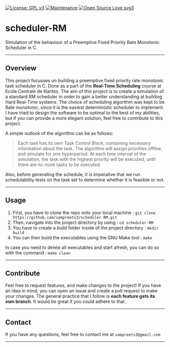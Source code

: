 [![License: GPL v3](https://img.shields.io/badge/License-GPLv3-blue.svg)](https://www.gnu.org/licenses/gpl-3.0)
[![Maintenance](https://img.shields.io/badge/Maintained%3F-yes-green.svg)](https://GitHub.com/Naereen/StrapDown.js/graphs/commit-activity)
[![Open Source Love svg3](https://badges.frapsoft.com/os/v3/open-source.svg?v=103)](https://github.com/ellerbrock/open-source-badges/)

# scheduler-RM
Simulation of the behaviour of a Preemptive Fixed Priority Rate Monotonic Scheduler in C.

---

## Overview
This project focusses on building a preemptive fixed priority rate monotonic task scheduler in C. Done as a part of the **Real-Time Scheduling** course at Ecole Centrale de Nantes. The aim of this project is to create a simulation of a standard RM scheduler in order to gain a better understanding at building Hard Real-Time systems. The choice of scheduling algorithm was kept to be Rate monotonic, since it is the easiest deterministic scheduler to implement. I have tried to design the software to be optimal to the best of my abilities, but if you can provide a more elegant solution, feel free to contribute to this project.

A simple outlook of the algorithm can be as follows:
> Each task has its own Task Control Block, containing necessary information about the task. The algorithm will assign priorities offline,
> and simulate for one hyperperiod. At each time interval of the simulation, the task with the highest priority will be executed, until there
> are no more tasks to be executed.

Also, before generating the schedule, it is imperative that we run schedulability tests on the task set to determine whether it is feasible or not.

---

## Usage
1. First, you have to clone the repo onto your local machine : `git clone https://github.com/sampreets3/scheduler-RM.git`
1. Then, navigate into the project directory by using : `cd scheduler-RM`
1. You have to create a *build* folder inside of the project directory : `mkdir build`
1. You can then build the executables using the GNU Make tool :  `make`

In case you need to delete all executables and start afresh, you can do so with the command : `make clean`

---

## Contribute

Feel free to request features, and make changes to the project! If you have an idea in mind, you can open an issue and create a pull request to make your changes. The general practice that I follow is **each feature gets its own branch**. It would be great if you could adhere to that.

---

## Contact
If you have any questions, feel free to contact me at `sampreets3@gmail.com`

---
